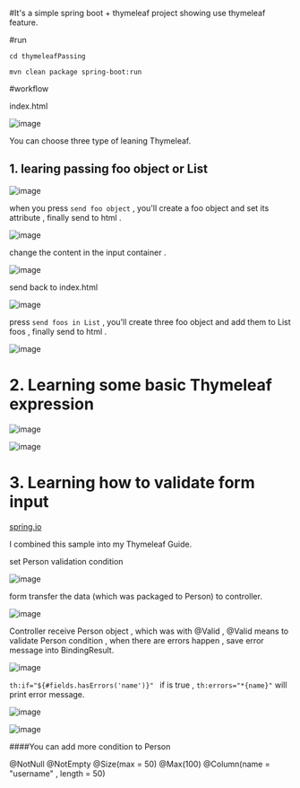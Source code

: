 #It's a simple spring boot + thymeleaf project showing use thymeleaf feature.


#run

`cd thymeleafPassing`


`mvn clean package spring-boot:run`

#workflow

index.html

![image](https://dl.dropboxusercontent.com/u/47510080/markdown/spring/thymeleaf2/7.png)

You can choose three type of leaning Thymeleaf.





## 1. learing passing foo object or List<foo>


![image](https://dl.dropboxusercontent.com/u/47510080/markdown/spring/thymeleaf/28.png)

when you press `send foo object` , you'll create a foo object and set its attribute , finally send to html .

![image](https://dl.dropboxusercontent.com/u/47510080/markdown/spring/thymeleaf/29.png)

change the content in the input container .

![image](https://dl.dropboxusercontent.com/u/47510080/markdown/spring/thymeleaf/30.png)

send back to index.html

![image](https://dl.dropboxusercontent.com/u/47510080/markdown/spring/thymeleaf/31.png)

press  `send foos in List` , you'll create three foo object and add them to List<Foo> foos , finally send to html .

![image](https://dl.dropboxusercontent.com/u/47510080/markdown/spring/thymeleaf/32.png)


# 2. Learning some basic Thymeleaf expression


![image](https://dl.dropboxusercontent.com/u/47510080/markdown/spring/thymeleaf2/1.png)

![image](https://dl.dropboxusercontent.com/u/47510080/markdown/spring/thymeleaf2/2.png)



# 3. Learning how to validate form input


[spring.io](http://spring.io/guides/gs/validating-form-input/)

I combined this sample into my Thymeleaf Guide.


set Person validation condition

![image](https://dl.dropboxusercontent.com/u/47510080/markdown/spring/thymeleaf2/3.png)

form transfer the data (which was packaged to Person) to controller. 

![image](https://dl.dropboxusercontent.com/u/47510080/markdown/spring/thymeleaf2/5.png)

Controller receive Person object , which was with @Valid , @Valid means to validate  Person condition , when there are errors happen , save error message into BindingResult.


![image](https://dl.dropboxusercontent.com/u/47510080/markdown/spring/thymeleaf2/4.png)

`th:if="${#fields.hasErrors('name')}" ` if is true , `th:errors="*{name}"` will print error message.


![image](https://dl.dropboxusercontent.com/u/47510080/markdown/spring/thymeleaf2/5.png)

![image](https://dl.dropboxusercontent.com/u/47510080/markdown/spring/thymeleaf2/6.png)



####You can add more condition to Person

@NotNull
@NotEmpty
@Size(max = 50)
@Max(100)
@Column(name = "username" , length = 50)













